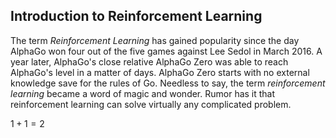 
## Introduction to Reinforcement Learning


   The term _Reinforcement Learning_ has gained popularity since the day AlphaGo won four out of the five games against Lee Sedol in March 2016. A year later, AlphaGo's close relative AlphaGo Zero was able to reach AlphaGo's level in a matter of days. AlphaGo Zero starts with no external knowledge save for the rules of Go. Needless to say, the term _reinforcement learning_ became a word of magic and wonder. Rumor has it that reinforcement learning can solve virtually any complicated problem.



$1 + 1 = 2$
